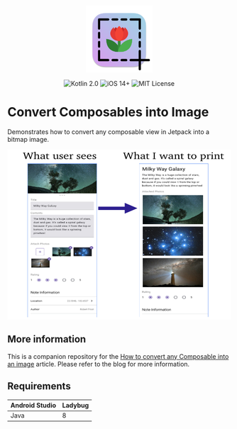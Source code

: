 <p align="center">
  <img width="150" height="150" src="./assets/bitmap-app-icon.svg">
</p>

<p align="center">
    <img src="https://img.shields.io/badge/Kotlin-2.0.20-8052FF?logo=kotlin" alt="Kotlin 2.0">
    <img src="https://img.shields.io/badge/AndroidStudio-Ladybug-F86735?logo=androidstudio" alt="iOS 14+">
    <img src="https://img.shields.io/badge/License-MIT-lightgrey" alt="MIT License">
</p>

# Convert Composables into Image
Demonstrates how to convert any composable view in Jetpack into a bitmap image.
<p align="center">
	<img width="764.5" height="384" src="./assets/hero_image.jpg">
</p>

## More information
This is a companion repository for the [How to convert any Composable into an image]() article. Please refer to the blog for more information.


## Requirements

| Android Studio | Ladybug |
|:----------|:----------|
| Java | 8 |